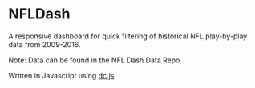 # NFLDash

A responsive dashboard for quick filtering of historical NFL play-by-play data from 2009-2016.

Note: Data can be found in the NFL Dash Data Repo

Written in Javascript using [dc.js](https://dc-js.github.io/dc.js/).